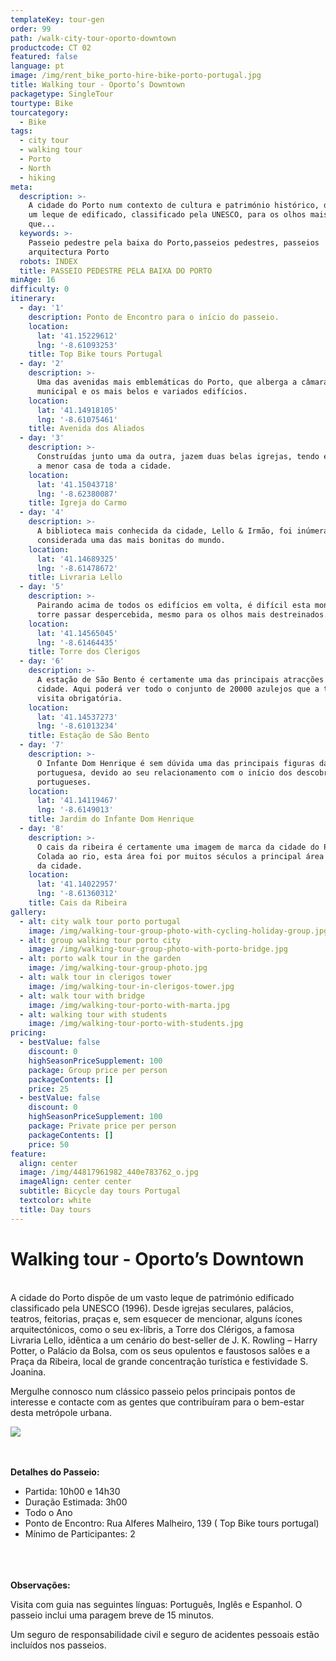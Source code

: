 ```yaml
---
templateKey: tour-gen
order: 99
path: /walk-city-tour-oporto-downtown
productcode: CT 02
featured: false
language: pt
image: /img/rent_bike_porto-hire-bike-porto-portugal.jpg
title: Walking tour - Oporto’s Downtown
packagetype: SingleTour
tourtype: Bike
tourcategory:
  - Bike
tags:
  - city tour
  - walking tour
  - Porto
  - North
  - hiking
meta:
  description: >-
    A cidade do Porto num contexto de cultura e património histórico, dispõe de
    um leque de edificado, classificado pela UNESCO, para os olhos mais curiosos
    que...
  keywords: >-
    Passeio pedestre pela baixa do Porto,passeios pedestres, passeios
    arquitectura Porto
  robots: INDEX
  title: PASSEIO PEDESTRE PELA BAIXA DO PORTO
minAge: 16
difficulty: 0
itinerary:
  - day: '1'
    description: Ponto de Encontro para o início do passeio.
    location:
      lat: '41.15229612'
      lng: '-8.61093253'
    title: Top Bike tours Portugal
  - day: '2'
    description: >-
      Uma das avenidas mais emblemáticas do Porto, que alberga a câmara
      municipal e os mais belos e variados edifícios.
    location:
      lat: '41.14918105'
      lng: '-8.61075461'
    title: Avenida dos Aliados
  - day: '3'
    description: >-
      Construídas junto uma da outra, jazem duas belas igrejas, tendo entre elas
      a menor casa de toda a cidade.
    location:
      lat: '41.15043718'
      lng: '-8.62380087'
    title: Igreja do Carmo
  - day: '4'
    description: >-
      A biblioteca mais conhecida da cidade, Lello & Irmão, foi inúmeras vezes
      considerada uma das mais bonitas do mundo.
    location:
      lat: '41.14689325'
      lng: '-8.61478672'
    title: Livraria Lello
  - day: '5'
    description: >-
      Pairando acima de todos os edifícios em volta, é difícil esta monumental
      torre passar despercebida, mesmo para os olhos mais destreinados.
    location:
      lat: '41.14565045'
      lng: '-8.61464435'
    title: Torre dos Clerigos
  - day: '6'
    description: >-
      A estação de São Bento é certamente uma das principais atracções da
      cidade. Aqui poderá ver todo o conjunto de 20000 azulejos que a tornam
      visita obrigatória.
    location:
      lat: '41.14537273'
      lng: '-8.61013234'
    title: Estação de São Bento
  - day: '7'
    description: >-
      O Infante Dom Henrique é sem dúvida uma das principais figuras da história
      portuguesa, devido ao seu relacionamento com o início dos descobrimentos
      portugueses.
    location:
      lat: '41.14119467'
      lng: '-8.6149013'
    title: Jardim do Infante Dom Henrique
  - day: '8'
    description: >-
      O cais da ribeira é certamente uma imagem de marca da cidade do Porto.
      Colada ao rio, esta área foi por muitos séculos a principal área comercial
      da cidade.
    location:
      lat: '41.14022957'
      lng: '-8.61360312'
    title: Cais da Ribeira
gallery:
  - alt: city walk tour porto portugal
    image: /img/walking-tour-group-photo-with-cycling-holiday-group.jpg
  - alt: group walking tour porto city
    image: /img/walking-tour-group-photo-with-porto-bridge.jpg
  - alt: porto walk tour in the garden
    image: /img/walking-tour-group-photo.jpg
  - alt: walk tour in clerigos tower
    image: /img/walking-tour-in-clerigos-tower.jpg
  - alt: walk tour with bridge
    image: /img/walking-tour-porto-with-marta.jpg
  - alt: walking tour with students
    image: /img/walking-tour-porto-with-students.jpg
pricing:
  - bestValue: false
    discount: 0
    highSeasonPriceSupplement: 100
    package: Group price per person
    packageContents: []
    price: 25
  - bestValue: false
    discount: 0
    highSeasonPriceSupplement: 100
    package: Private price per person
    packageContents: []
    price: 50
feature:
  align: center
  image: /img/44817961982_440e783762_o.jpg
  imageAlign: center center
  subtitle: Bicycle day tours Portugal
  textcolor: white
  title: Day tours
---
```

# Walking tour - Oporto’s Downtown

\
A cidade do Porto dispõe de um vasto leque de património edificado classificado pela UNESCO (1996). Desde igrejas seculares, palácios, teatros, feitorias, praças e, sem esquecer de mencionar, alguns ícones arquitectónicos, como o seu ex-líbris, a Torre dos Clérigos, a famosa Livraria Lello, idêntica a um cenário do best-seller de J. K. Rowling – Harry Potter, o Palácio da Bolsa, com os seus opulentos e faustosos salões e a Praça da Ribeira, local de grande concentração turística e festividade S. Joanina.

Mergulhe connosco num clássico passeio pelos principais pontos de interesse e contacte com as gentes que contribuíram para o bem-estar desta metrópole urbana.

![](/img/oporto-walk-tour.png)

\
\
**Detalhes do Passeio:**

* Partida: 10h00 e 14h30
* Duração Estimada: 3h00
* Todo o Ano
* Ponto de Encontro: Rua Alferes Malheiro, 139 ( Top Bike tours portugal)
* Mínimo de Participantes: 2

\
\
\
**Observações:**

Visita com guia nas seguintes línguas: Português, Inglês e Espanhol. O passeio inclui uma paragem breve de 15 minutos.

Um seguro de responsabilidade civil e seguro de acidentes pessoais estão incluídos nos passeios.
